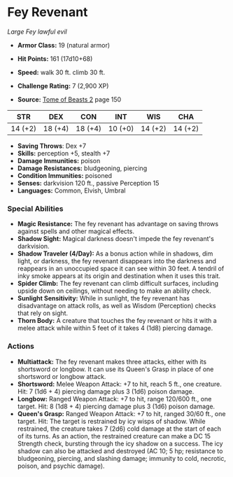 # Fey Revenant

*Large* *Fey* *lawful evil*

- **Armor Class:** 19 (natural armor)
- **Hit Points:** 161 (17d10+68)
- **Speed:** walk 30 ft. climb 30 ft.

- **Challenge Rating:** 7 (2,900 XP)
- **Source:** [Tome of Beasts 2](https://koboldpress.com/kpstore/product/tome-of-beasts-2-for-5th-edition) page 150

| STR | DEX | CON | INT | WIS | CHA |
| --- | --- | --- | --- | --- | --- |
| 14 (+2) | 18 (+4) | 18 (+4) | 10 (+0) | 14 (+2) | 14 (+2) |

- **Saving Throws**: Dex +7
- **Skills:** perception +5, stealth +7
- **Damage Immunities:** poison
- **Damage Resistances:** bludgeoning, piercing
- **Condition Immunities:** poisoned
- **Senses:** darkvision 120 ft., passive Perception 15
- **Languages:** Common, Elvish, Umbral

### Special Abilities

- **Magic Resistance:** The fey revenant has advantage on saving throws against spells and other magical effects.
- **Shadow Sight:** Magical darkness doesn't impede the fey revenant's darkvision.
- **Shadow Traveler (4/Day):** As a bonus action while in shadows, dim light, or darkness, the fey revenant disappears into the darkness and reappears in an unoccupied space it can see within 30 feet. A tendril of inky smoke appears at its origin and destination when it uses this trait.
- **Spider Climb:** The fey revenant can climb difficult surfaces, including upside down on ceilings, without needing to make an ability check.
- **Sunlight Sensitivity:** While in sunlight, the fey revenant has disadvantage on attack rolls, as well as Wisdom (Perception) checks that rely on sight.
- **Thorn Body:** A creature that touches the fey revenant or hits it with a melee attack while within 5 feet of it takes 4 (1d8) piercing damage.

### Actions

- **Multiattack:** The fey revenant makes three attacks, either with its shortsword or longbow. It can use its Queen's Grasp in place of one shortsword or longbow attack.
- **Shortsword:** Melee Weapon Attack: +7 to hit, reach 5 ft., one creature. Hit: 7 (1d6 + 4) piercing damage plus 3 (1d6) poison damage.
- **Longbow:** Ranged Weapon Attack: +7 to hit, range 120/600 ft., one target. Hit: 8 (1d8 + 4) piercing damage plus 3 (1d6) poison damage.
- **Queen's Grasp:** Ranged Weapon Attack: +7 to hit, ranged 30/60 ft., one target. Hit: The target is restrained by icy wisps of shadow. While restrained, the creature takes 7 (2d6) cold damage at the start of each of its turns. As an action, the restrained creature can make a DC 15 Strength check, bursting through the icy shadow on a success. The icy shadow can also be attacked and destroyed (AC 10; 5 hp; resistance to bludgeoning, piercing, and slashing damage; immunity to cold, necrotic, poison, and psychic damage).


